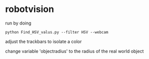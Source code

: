 # robotvision

run by doing

    python Find_HSV_valus.py --filter HSV --webcam
    
adjust the trackbars to isolate a color

change  variable 'objectradius' to the radius of the real world object
